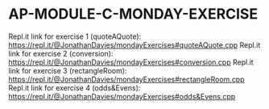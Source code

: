 # AP-MODULE-C-MONDAY-EXERCISE

Repl.it link for exercise 1 (quoteAQuote): https://repl.it/@JonathanDavies/mondayExercises#quoteAQuote.cpp
Repl.it link for exercise 2 (conversion): https://repl.it/@JonathanDavies/mondayExercises#conversion.cpp
Repl.it link for exercise 3 (rectangleRoom): https://repl.it/@JonathanDavies/mondayExercises#rectangleRoom.cpp
Repl.it link for exercise 4 (odds&Evens): https://repl.it/@JonathanDavies/mondayExercises#odds&Evens.cpp
